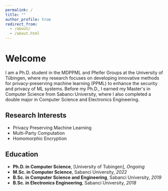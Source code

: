 ```yaml
---
permalink: /
title: ""
author_profile: true
redirect_from: 
  - /about/
  - /about.html
---
```

# Welcome

I am a Ph.D. student in the MDPPML and Pfeifer Groups at the University of Tübingen, where my research focuses on developing innovative methods for privacy-preserving machine learning (PPML) to enhance the security and privacy of ML systems. Before my Ph.D., I earned my Master's in Computer Science from Sabancı University, where I also completed a double major in Computer Science and Electronics Engineering.

## Research Interests
- Privacy Preserving Machine Learning  
- Multi-Party Computation  
- Homomorphic Encryption  

## Education
- **Ph.D. in Computer Science**, [University of Tubingen], *Ongoing*  
- **M.Sc. in Computer Science**, Sabanci University, *2022*  
- **B.Sc. in Computer Science and Engineering**, Sabanci University, *2019*  
- **B.Sc. in Electronics Engineering**, Sabanci University, *2018*  